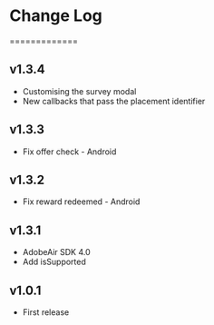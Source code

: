 # Change Log
=============
## v1.3.4
 - Customising the survey modal
 - New callbacks that pass the placement identifier

## v1.3.3
- Fix offer check - Android

## v1.3.2
- Fix reward redeemed -  Android

## v1.3.1
- AdobeAir SDK 4.0
- Add isSupported

## v1.0.1
- First release
